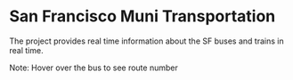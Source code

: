 # San Francisco Muni Transportation

The project provides real time information about the SF buses and trains in real time.

Note: Hover over the bus to see route number